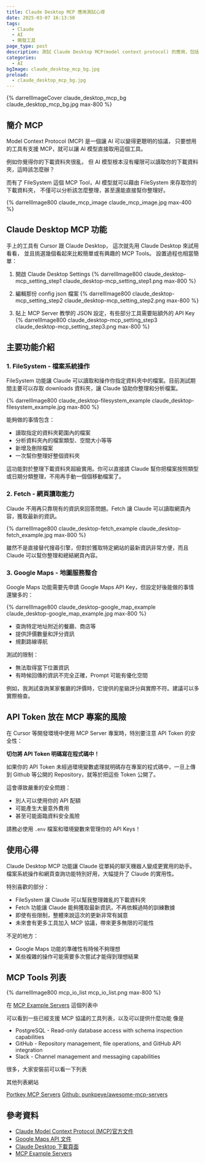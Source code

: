 ```yaml
---
title: Claude Desktop MCP 應用測試心得
date: 2025-03-07 16:13:50
tags:
  - Claude
  - AI
  - 開發工具
page_type: post
description: 測試 Claude Desktop MCP(model context protocol) 的應用，包括 FileSystem、Fetch 和 Google Maps 的使用心得與注意事項，讓 Claude 幫上更多忙
categories: 
  - AI
bgImage: claude_desktop_mcp_bg.jpg
preload:
  - claude_desktop_mcp_bg.jpg
---
```


{% darrellImageCover claude_desktop_mcp_bg claude_desktop_mcp_bg.jpg max-800 %}

## 簡介 MCP

Model Context Protocol (MCP) 是一個讓 AI 可以變得更聰明的協議，
只要想用的工具有支援 MCP，就可以讓 AI 模型直接取用這個工具。

例如你覺得你的下載資料夾很亂，
但 AI 模型根本沒有權限可以讀取你的下載資料夾，這時該怎麼辦？

而有了 FileSystem 這個 MCP Tool，AI 模型就可以藉由 FileSystem 來存取你的下載資料夾，
不僅可以分析該怎麼整理，甚至還能直接幫你整理好。

{% darrellImage800 claude_mcp_image claude_mcp_image.jpg max-400 %}

## Claude Desktop MCP 功能

手上的工具有 Cursor 跟 Claude Desktop，
這次就先用 Claude Desktop 來試用看看，
並且挑選幾個看起來比較簡單或有興趣的 MCP Tools。
設置過程也相當簡單：


1. 開啟 Claude Desktop Settings
{% darrellImage800 claude_desktop-mcp_setting_step1 claude_desktop-mcp_setting_step1.png max-800 %}

2. 編輯那份 config json 檔案
{% darrellImage800 claude_desktop-mcp_setting_step2 claude_desktop-mcp_setting_step2.png max-800 %}

3. 貼上 MCP Server 教學的 JSON 設定，有些部分工具需要貼額外的 API Key
{% darrellImage800 claude_desktop-mcp_setting_step3 claude_desktop-mcp_setting_step3.png max-800 %}


## 主要功能介紹

### 1. FileSystem - 檔案系統操作

FileSystem 功能讓 Claude 可以讀取和操作你指定資料夾中的檔案。目前測試期間主要可以存取 downloads 資料夾，讓 Claude 協助你整理和分析檔案。

{% darrellImage800 claude_desktop-filesystem_example claude_desktop-filesystem_example.jpg max-800 %}

能夠做的事情包含：
- 讀取指定的資料夾範圍內的檔案
- 分析資料夾內的檔案類型、空間大小等等
- 新增及刪除檔案
- 一次幫你整理好整個資料夾

這功能對於整理下載資料夾超級實用。你可以直接請 Claude 幫你把檔案按照類型或日期分類整理，不用再手動一個個移動檔案了。

### 2. Fetch - 網頁讀取能力

Claude 不用再只靠現有的資訊來回答問題。Fetch 讓 Claude 可以讀取網頁內容，獲取最新的資訊。

{% darrellImage800 claude_desktop-fetch_example claude_desktop-fetch_example.jpg max-800 %}

雖然不是直接替代搜尋引擎，但對於獲取特定網站的最新資訊非常方便，而且 Claude 可以幫你整理和總結網頁內容。

### 3. Google Maps - 地圖服務整合

Google Maps 功能需要先申請 Google Maps API Key，但設定好後能做的事情還蠻多的：

{% darrellImage800 claude_desktop-google_map_example claude_desktop-google_map_example.jpg max-800 %}

- 查詢特定地址附近的餐廳、商店等
- 提供評價數量和評分資訊
- 規劃路線導航

測試的限制：
- 無法取得當下位置資訊
- 有時候回傳的資訊不完全正確，Prompt 可能有優化空間

例如，我測試查詢某家餐廳的評價時，它提供的星級評分與實際不符。建議可以多實際檢查。

## API Token 放在 MCP 專案的風險

在 Cursor 等開發環境中使用 MCP Server 專案時，特別要注意 API Token 的安全性：

**切勿將 API Token 明碼寫在程式碼中！**

如果你的 API Token 未經過環境變數處理就明碼存在專案的程式碼中，一旦上傳到 Github 等公開的 Repository，就等於把這些 Token 公開了。

這會導致嚴重的安全問題：
- 別人可以使用你的 API 配額
- 可能產生大量意外費用
- 甚至可能面臨資料安全風險

請務必使用 `.env` 檔案和環境變數來管理你的 API Keys！

## 使用心得

Claude Desktop MCP 功能讓 Claude 從單純的聊天機器人變成更實用的助手。檔案系統操作和網頁查詢功能特別好用，大幅提升了 Claude 的實用性。

特別喜歡的部分：
- FileSystem 讓 Claude 可以幫我整理雜亂的下載資料夾
- Fetch 功能讓 Claude 能夠獲取最新資訊，不再依賴過時的訓練數據
- 即使有些限制，整體來說這次的更新非常有誠意
- 未來會有更多工具加入 MCP 協議，帶來更多無限的可能性

不足的地方：
- Google Maps 功能的準確性有時候不夠理想
- 某些複雜的操作可能需要多次嘗試才能得到理想結果

## MCP Tools 列表

{% darrellImage800 mcp_io_list mcp_io_list.png max-800 %}

在 [MCP Example Servers](https://modelcontextprotocol.io/examples) 這個列表中

可以看到一些已經支援 MCP 協議的工具列表，以及可以提供什麼功能
像是

- PostgreSQL - Read-only database access with schema inspection capabilities
- GitHub - Repository management, file operations, and GitHub API integration
- Slack - Channel management and messaging capabilities

很多，大家安裝前可以看一下列表

其他列表網站

[Portkey MCP Servers](https://portkey.ai/mcp-servers)
[Github: punkpeye/awesome-mcp-servers](https://github.com/punkpeye/awesome-mcp-servers)

## 參考資料

- [Claude Model Context Protocol (MCP)官方文件](https://docs.anthropic.com/en/docs/agents-and-tools/mcp)
- [Google Maps API 文件](https://developers.google.com/maps/documentation)
- [Claude Desktop 下載頁面](https://www.anthropic.com/claude)
- [MCP Example Servers](https://modelcontextprotocol.io/examples)
